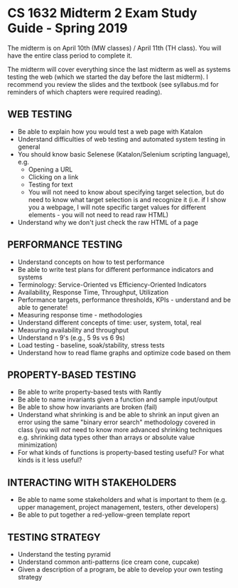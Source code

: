 # CS 1632 Midterm 2 Exam Study Guide - Spring 2019

The midterm is on April 10th (MW classes) / April 11th (TH class).  You will have the entire class period to complete it.

The midterm will cover everything since the last midterm as well as systems testing the web (which we started the day before the last midterm).  I recommend you review the slides and the textbook (see syllabus.md for reminders of which chapters were required reading).

## WEB TESTING
* Be able to explain how you would test a web page with Katalon
* Understand difficulties of web testing and automated system testing in general
* You should know basic Selenese (Katalon/Selenium scripting language), e.g.
  * Opening a URL
  * Clicking on a link
  * Testing for text
  * You will not need to know about specifying target selection, but do need to know what target selection is and recognize it (i.e. if I show you a webpage, I will note specific target values for different elements - you will not need to read raw HTML)
* Understand why we don't just check the raw HTML of a page

## PERFORMANCE TESTING
* Understand concepts on how to test performance
* Be able to write test plans for different performance indicators and systems
* Terminology: Service-Oriented vs Efficiency-Oriented Indicators
* Availability, Response Time, Throughput, Utilization
* Performance targets, performance thresholds, KPIs - understand and be able to generate!
* Measuring response time - methodologies
* Understand different concepts of time: user, system, total, real
* Measuring availability and throughput
* Understand n 9's (e.g., 5 9s vs 6 9s)
* Load testing - baseline, soak/stability, stress tests
* Understand how to read flame graphs and optimize code based on them

## PROPERTY-BASED TESTING
* Be able to write property-based tests with Rantly
* Be able to name invariants given a function and sample input/output
* Be able to show how invariants are broken (fail)
* Understand what shrinking is and be able to shrink an input given an error using the same "binary error search" methodology covered in class (you will _not_ need to know more advanced shrinking techniques e.g. shrinking data types other than arrays or absolute value minimization)
* For what kinds of functions is property-based testing useful?  For what kinds is it less useful?

## INTERACTING WITH STAKEHOLDERS
* Be able to name some stakeholders and what is important to them (e.g. upper management, project management, testers, other developers)
* Be able to put together a red-yellow-green template report

## TESTING STRATEGY
* Understand the testing pyramid
* Understand common anti-patterns (ice cream cone, cupcake)
* Given a description of a program, be able to develop your own testing strategy
